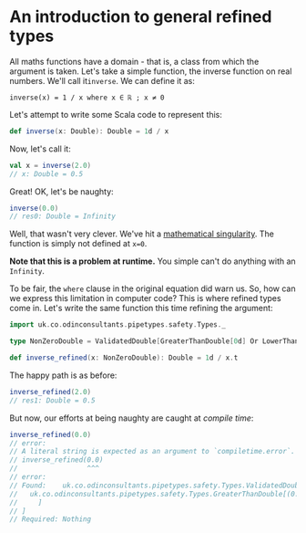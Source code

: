 # An introduction to general refined types

All maths functions have a domain - that is, a class from which the argument is taken.
Let's take a simple function, the inverse function on real numbers. We'll call it```inverse```. We can define it as:

`inverse(x) = 1 / x where x ∈ ℝ ; x ≠ 0`

Let's attempt to write some Scala code to represent this:

```scala
def inverse(x: Double): Double = 1d / x
```

Now, let's call it:

```scala
val x = inverse(2.0)
// x: Double = 0.5
```

Great! OK, let's be naughty:

```scala
inverse(0.0)
// res0: Double = Infinity
```

Well, that wasn't very clever. We've hit a [mathematical singularity](https://en.wikipedia.org/wiki/Singularity_(mathematics)).
The function is simply not defined at `x=0`. 

**Note that this is a problem at runtime.** You simple can't do anything with an `Infinity`.

To be fair, the `where` clause in the original equation did warn us.
So, how can we express this limitation in computer code?
This is where refined types come in. 
Let's write the same function this time refining the argument:

```scala
import uk.co.odinconsultants.pipetypes.safety.Types._

type NonZeroDouble = ValidatedDouble[GreaterThanDouble[0d] Or LowerThanDouble[0d]]

def inverse_refined(x: NonZeroDouble): Double = 1d / x.t
```

The happy path is as before:

```scala
inverse_refined(2.0)
// res1: Double = 0.5
```

But now, our efforts at being naughty are caught at *compile time*:

```scala
inverse_refined(0.0)
// error:
// A literal string is expected as an argument to `compiletime.error`. Got "Validation failed: ".+(vs).+(" > ").+(limit)
// inverse_refined(0.0)
//                 ^^^
// error: 
// Found:    uk.co.odinconsultants.pipetypes.safety.Types.ValidatedDouble[
//   uk.co.odinconsultants.pipetypes.safety.Types.GreaterThanDouble[(0.0d : Double)
//     ]
// ]
// Required: Nothing
```